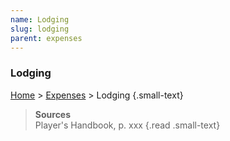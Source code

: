 ```yaml
---
name: Lodging
slug: lodging
parent: expenses
---
```

### Lodging
[Home](dm-operations-center) > [Expenses](expenses) > Lodging {.small-text}

> **Sources** <br/>
> Player's Handbook, p. xxx
{.read .small-text}

